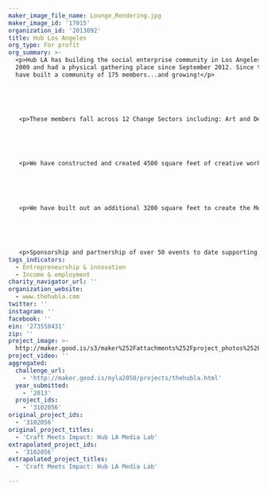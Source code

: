 ```yaml
---
maker_image_file_name: Lounge_Rendering.jpg
maker_image_id: '17015'
organization_id: '2013092'
title: Hub Los Angeles
org_type: For profit
org_summary: >-
  <p>Hub LA has building the social enterprise community in Los Angeles since
  2009 and had a physical gathering place since September 2012. Since then we
  have built a community of 175 members...and growing!</p>
   
   
   
   
   
   <p>These members fall across 12 Change Sectors including: Art and Design, Clean Tech/Renewable Energy, Community Development, Education, Environmental Sustainability, Impact Investing, International Development, Local Food, Media and Entertainment, Public Health and Tech Services for Change; Roughly 70% of members categorizing themselves as social entrepreneurs; the largest sector represented is Media and Entertainment followed by Community Development and Education.</p>
   
   
   
   
   
   <p>We have constructed and created 4500 square feet of creative work, meeting, and event space.</p>
   
   
   
   
   
   <p>We have built out an additional 3200 square feet to create the Media Lab</p>
   
   
    
   
   
   <p>Sponsorship and partnership of over 50 events to date supporting organizations such as GOOD, Acumen Fund, AIGA, Praxis Labs, Dell Women’s Network for Entrepreneurship, Green Festival, Social Justice Institute to name a few.</p>
tags_indicators:
  - Entrepreneurship & innovation
  - Income & employment
charity_navigator_url: ''
organization_website:
  - www.thehubla.com
twitter: ''
instagram: ''
facebook: ''
ein: '273558431'
zip: ''
project_image: >-
  http://maker.good.is/s3/maker%252Fattachments%252Fproject_photos%252Fimages%252F17015%252Fdisplay%252FLounge_Rendering.jpg=c570x385
project_video: ''
aggregated:
  challenge_url:
    - 'http://maker.good.is/myla2050/projects/thehubla.html'
  year_submitted:
    - '2013'
  project_ids:
    - '3102056'
original_project_ids:
  - '3102056'
original_project_titles:
  - 'Craft Meets Impact: Hub LA Media Lab'
extrapolated_project_ids:
  - '3102056'
extrapolated_project_titles:
  - 'Craft Meets Impact: Hub LA Media Lab'

---
```

